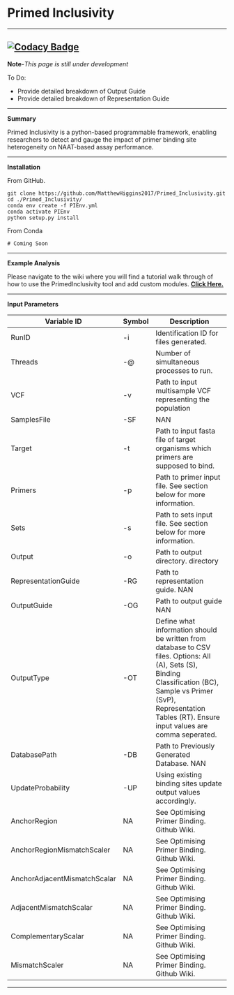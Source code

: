 # **Primed Inclusivity**
-----------------------

[![Codacy Badge](https://app.codacy.com/project/badge/Grade/69949ec20c6a40d5be32ae5fe00115ee)](https://www.codacy.com/gh/MatthewHiggins2017/Primed_Inclusivity/dashboard?utm_source=github.com&amp;utm_medium=referral&amp;utm_content=MatthewHiggins2017/Primed_Inclusivity&amp;utm_campaign=Badge_Grade)
-----------------------

**Note**-*This page is still under development*

To Do:

* Provide detailed breakdown of Output Guide
* Provide detailed breakdown of Representation Guide

-----------------------
**Summary**


Primed Inclusivity is a python-based programmable framework, enabling researchers to detect and gauge the impact of primer binding site heterogeneity on NAAT-based assay performance.

-----------------------
**Installation**


From GitHub.

```
git clone https://github.com/MatthewHiggins2017/Primed_Inclusivity.git
cd ./Primed_Inclusivity/
conda env create -f PIEnv.yml
conda activate PIEnv
python setup.py install

```


From Conda

```
# Coming Soon
```

-----------------------
**Example Analysis**

Please navigate to the wiki where you will find a tutorial walk through of how to use the PrimedInclusivity tool and add custom modules. [**Click Here.**](https://github.com/MatthewHiggins2017/Primed_Inclusivity/wiki/Tutorial)  

------------------------

**Input Parameters**


| **Variable ID**                   | **Symbol**  | **Description** |
|--------------------------------   |-----    |-------------|
| RunID                             | -i      |  Identification ID for files generated.                                                     |
| Threads                           | -@      |  Number of simultaneous processes to run.                                                   |
| VCF                               | -v      |  Path to input multisample  VCF representing the population                                 |
| SamplesFile                       | -SF     |  NAN                                                                                        |
| Target                            | -t      |  Path to input fasta file of target organisms which primers are supposed to bind.           |
| Primers                           | -p      |  Path to primer input file. See section below for more information.                         |
| Sets                              | -s      |  Path to sets input file. See section below for more information.                           |
| Output                            | -o      |  Path to output directory. directory                                                                   |
| RepresentationGuide               | -RG     |  Path to representation guide. NAN                                                                                        |
| OutputGuide                       | -OG     | Path to output guide NAN                                                                                        |           
| OutputType                        | -OT     | Define what information should be written from database to CSV files. Options: All (A), Sets (S), Binding Classification (BC), Sample vs Primer (SvP), Representation Tables (RT). Ensure input values are comma seperated.                                                                                      |           
| DatabasePath                      | -DB     | Path to Previously Generated Database. NAN                                                                                        |          
| UpdateProbability                 | -UP     |  Using existing binding sites update output values accordingly.                                                                                         |           
| AnchorRegion                      | NA      |  See Optimising Primer Binding. Github Wiki.                                                                                         |           
| AnchorRegionMismatchScaler        | NA      |  See Optimising Primer Binding. Github Wiki.                                                                                         |           
| AnchorAdjacentMismatchScalar      | NA      |  See Optimising Primer Binding. Github Wiki.                                                                                         |           
| AdjacentMismatchScalar            | NA      |  See Optimising Primer Binding. Github Wiki.                                                                                         |          
| ComplementaryScalar               | NA      |  See Optimising Primer Binding. Github Wiki.                                                                                         |          
| MismatchScaler                    | NA      |  See Optimising Primer Binding. Github Wiki.                                                                                         |                    


-------------------------------
